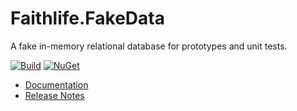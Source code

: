 # Faithlife.FakeData

A fake in-memory relational database for prototypes and unit tests.

[![Build](https://github.com/Faithlife/FaithlifeFakeData/workflows/Build/badge.svg)](https://github.com/Faithlife/FaithlifeFakeData/actions?query=workflow%3ABuild) [![NuGet](https://img.shields.io/nuget/v/Faithlife.FakeData.svg)](https://www.nuget.org/packages/Faithlife.FakeData)

* [Documentation](https://faithlife.github.io/FaithlifeFakeData/)
* [Release Notes](ReleaseNotes.md)
